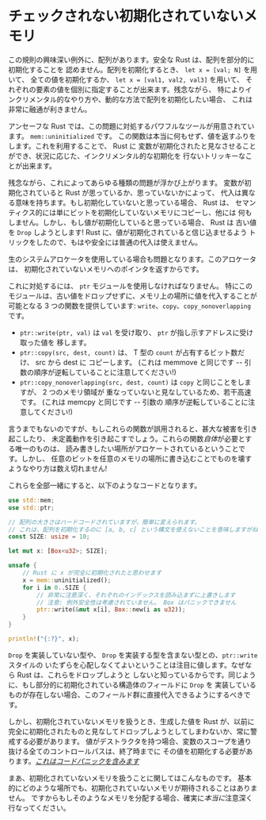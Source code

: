 <!--
# Unchecked Uninitialized Memory
-->

# チェックされない初期化されていないメモリ

<!--
One interesting exception to this rule is working with arrays. Safe Rust doesn't
permit you to partially initialize an array. When you initialize an array, you
can either set every value to the same thing with `let x = [val; N]`, or you can
specify each member individually with `let x = [val1, val2, val3]`.
Unfortunately this is pretty rigid, especially if you need to initialize your
array in a more incremental or dynamic way.
-->

この規則の興味深い例外に、配列があります。安全な Rust は、配列を部分的に初期化することを
認めません。配列を初期化するとき、 `let x = [val; N]` を用いて、
全ての値を初期化するか、 `let x = [val1, val2, val3]` を用いて、
それぞれの要素の値を個別に指定することが出来ます。残念ながら、
特によりインクリメンタル的なやり方や、動的な方法で配列を初期化したい場合、
これは非常に融通が利きません。

<!--
Unsafe Rust gives us a powerful tool to handle this problem:
`mem::uninitialized`. This function pretends to return a value when really
it does nothing at all. Using it, we can convince Rust that we have initialized
a variable, allowing us to do trickier things with conditional and incremental
initialization.
-->

アンセーフな Rust では、この問題に対処するパワフルなツールが用意されています。 `mem::uninitialized` です。
この関数は本当に何もせず、値を返すふりをします。これを利用することで、 Rust に
変数が初期化されたと見なさせることができ、状況に応じた、インクリメンタル的な初期化を
行ないトリッキーなことが出来ます。

<!--
Unfortunately, this opens us up to all kinds of problems. Assignment has a
different meaning to Rust based on whether it believes that a variable is
initialized or not. If it's believed uninitialized, then Rust will semantically
just memcopy the bits over the uninitialized ones, and do nothing else. However
if Rust believes a value to be initialized, it will try to `Drop` the old value!
Since we've tricked Rust into believing that the value is initialized, we can no
longer safely use normal assignment.
-->

残念ながら、これによってあらゆる種類の問題が浮かび上がります。
変数が初期化されていると Rust が思っているか、思っていないかによって、
代入は異なる意味を持ちます。もし初期化していないと思っている場合、 Rust は、
セマンティクス的には単にビットを初期化していないメモリにコピーし、他には
何もしません。しかし、もし値が初期化していると思っている場合、 Rust は
古い値を `Drop` しようとします! Rust に、値が初期化されていると信じ込ませるよう
トリックをしたので、もはや安全には普通の代入は使えません。

<!--
This is also a problem if you're working with a raw system allocator, which
returns a pointer to uninitialized memory.
-->

生のシステムアロケータを使用している場合も問題となります。このアロケータは、
初期化されていないメモリへのポインタを返すからです。

<!--
To handle this, we must use the `ptr` module. In particular, it provides
three functions that allow us to assign bytes to a location in memory without
dropping the old value: `write`, `copy`, and `copy_nonoverlapping`.
-->

これに対処するには、 `ptr` モジュールを使用しなければなりません。
特にこのモジュールは、古い値をドロップせずに、メモリ上の場所に値を代入することが
可能となる 3 つの関数を提供しています: `write`、`copy`、`copy_nonoverlapping`です。

<!--
* `ptr::write(ptr, val)` takes a `val` and moves it into the address pointed
  to by `ptr`.
* `ptr::copy(src, dest, count)` copies the bits that `count` T's would occupy
  from src to dest. (this is equivalent to memmove -- note that the argument
  order is reversed!)
* `ptr::copy_nonoverlapping(src, dest, count)` does what `copy` does, but a
  little faster on the assumption that the two ranges of memory don't overlap.
  (this is equivalent to memcpy -- note that the argument order is reversed!)
-->

* `ptr::write(ptr, val)` は `val` を受け取り、 `ptr` が指し示すアドレスに受け取った値を
  移します。
* `ptr::copy(src, dest, count)` は、 T 型の `count` が占有するビット数だけ、 src から dest に
コピーします。 (これは memmove と同じです -- 引数の順序が逆転していることに注意してください!)
* `ptr::copy_nonoverlapping(src, dest, count)` は `copy` と同じことをしますが、 2 つのメモリ領域が
  重なっていないと見なしているため、若干高速です。 (これは memcpy と同じです -- 引数の
  順序が逆転していることに注意してください!)

<!--
It should go without saying that these functions, if misused, will cause serious
havoc or just straight up Undefined Behavior. The only things that these
functions *themselves* require is that the locations you want to read and write
are allocated. However the ways writing arbitrary bits to arbitrary
locations of memory can break things are basically uncountable!
-->

言うまでもないのですが、もしこれらの関数が誤用されると、甚大な被害を引き起こしたり、
未定義動作を引き起こすでしょう。これらの関数*自体*が必要とする唯一のものは、
読み書きしたい場所がアロケートされているということです。しかし、
任意のビットを任意のメモリの場所に書き込むことでものを壊すようなやり方は数え切れません!

<!--
Putting this all together, we get the following:
-->

これらを全部一緒にすると、以下のようなコードとなります。

```rust
use std::mem;
use std::ptr;

// 配列の大きさはハードコードされていますが，簡単に変えられます。
// これは、配列を初期化するのに [a, b, c] という構文を使えないことを意味しますがね!
const SIZE: usize = 10;

let mut x: [Box<u32>; SIZE];

unsafe {
	// Rust に x が完全に初期化されたと思わせます
	x = mem::uninitialized();
	for i in 0..SIZE {
		// 非常に注意深く、それぞれのインデックスを読み込まずに上書きします
		// 注意: 例外安全性は考慮されていません。 Box はパニックできません
		ptr::write(&mut x[i], Box::new(i as u32));
	}
}

println!("{:?}", x);
```

<!--
It's worth noting that you don't need to worry about `ptr::write`-style
shenanigans with types which don't implement `Drop` or contain `Drop` types,
because Rust knows not to try to drop them. Similarly you should be able to
assign to fields of partially initialized structs directly if those fields don't
contain any `Drop` types.
-->

`Drop` を実装していない型や、 `Drop` を実装する型を含まない型との、`ptr::write` スタイルの
いたずらを心配しなくてよいということは注目に値します。なぜなら Rust は、これらをドロップしようと
しないと知っているからです。同じように、もし部分的に初期化されている構造体のフィールドに `Drop` を
実装しているものが存在しない場合、このフィールド群に直接代入できるようにするべきです。

<!--
However when working with uninitialized memory you need to be ever-vigilant for
Rust trying to drop values you make like this before they're fully initialized.
Every control path through that variable's scope must initialize the value
before it ends, if it has a destructor.
*[This includes code panicking](unwinding.html)*.
-->

しかし、初期化されていないメモリを扱うとき、生成した値を Rust が、以前に
完全に初期化されたものと見なしてドロップしようとしてしまわないか、常に警戒する必要があります。
値がデストラクタを持つ場合、変数のスコープを通り抜ける全てのコントロールパスは、終了時までに
その値を初期化する必要があります。*[これはコードパニックを含みます](unwinding.html)*

<!--
And that's about it for working with uninitialized memory! Basically nothing
anywhere expects to be handed uninitialized memory, so if you're going to pass
it around at all, be sure to be *really* careful.
-->

まあ、初期化されていないメモリを扱うことに関してはこんなものです。
基本的にどのような場所でも、初期化されていないメモリが期待されることはありません。
ですからもしそのようなメモリを分配する場合、確実に*本当に*注意深く行なってください。

